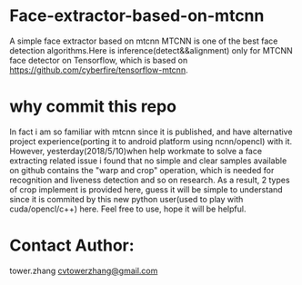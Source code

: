 # Face-extractor-based-on-mtcnn
A simple face extractor based on mtcnn
MTCNN is one of the best face detection algorithms.Here is inference(detect&&alignment) only for MTCNN face detector on Tensorflow, which is based on https://github.com/cyberfire/tensorflow-mtcnn.

# why commit this repo
In fact i am so familiar with mtcnn since it is published, and have alternative project experience(porting it to android platform using ncnn/opencl) with it.
However, yesterday(2018/5/10)when help workmate to solve a face extracting related issue i found that no simple and clear samples available on github contains the "warp and crop" operation, which is needed for recognition and liveness detection and so on research.
As a result, 2 types of crop implement is provided here, guess it will be simple to understand since it is commited by this new python user(used to play with cuda/opencl/c++) here.
Feel free to use, hope it will be helpful.

# Contact Author:
tower.zhang
cvtowerzhang@gmail.com 

